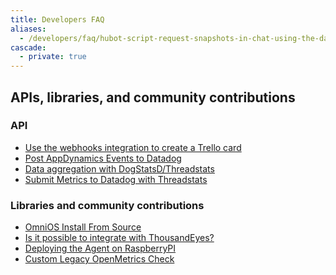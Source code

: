 ```yaml
---
title: Developers FAQ
aliases:
  - /developers/faq/hubot-script-request-snapshots-in-chat-using-the-datadog-api
cascade: 
  - private: true
---
```



## APIs, libraries, and community contributions

### API

* [Use the webhooks integration to create a Trello card][1]
* [Post AppDynamics Events to Datadog][2]
* [Data aggregation with DogStatsD/Threadstats][3]
* [Submit Metrics to Datadog with Threadstats][4]

### Libraries and community contributions

* [OmniOS Install From Source][5]
* [Is it possible to integrate with ThousandEyes?][6]
* [Deploying the Agent on RaspberryPI][7]
* [Custom Legacy OpenMetrics Check][9]

[1]: /developers/faq/use-our-webhook-integration-to-create-a-trello-card/
[2]: /developers/faq/how-to-post-appdynamics-events-to-datadog/
[3]: /developers/faq/data-aggregation-with-dogstatsd-threadstats/
[4]: /developers/faq/is-there-an-alternative-to-dogstatsd-and-the-api-to-submit-metrics-threadstats/
[5]: /developers/faq/omnios-and-possibly-smartos-openindiana-nexenta-install-from-source-by-tweaking-the-agent-install-script/
[6]: /developers/faq/is-it-possible-to-integrate-with-thousandeyes/
[7]: /developers/faq/deploying-the-agent-on-raspberrypi/
[9]: /developers/faq/legacy-openmetrics/
